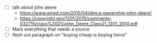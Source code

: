 - [ ] talk about john deere
  - https://www.wired.com/2015/04/dmca-ownership-john-deere/
  - https://copyright.gov/1201/2015/comments-032715/class%2021/John_Deere_Class21_1201_2014.pdf
- [ ] Mark everything that needs a source
- [ ] flesh out paragraph on "buying cheap is buying twice"
